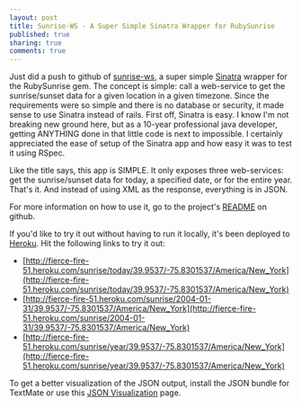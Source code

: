 ```yaml
---
layout: post 
title: Sunrise-WS - A Super Simple Sinatra Wrapper for RubySunrise
published: true
sharing: true
comments: true
---
```


Just did a push to github of [sunrise-ws](http://github.com/mikereedell/Sunrise-WS), a super simple [Sinatra](http://www.sinatrarb.com/) wrapper for the RubySunrise gem. The concept is simple: call a web-service to get the sunrise/sunset data for a given location in a given timezone. Since the requirements were so simple and there is no database or security, it made sense to use Sinatra instead of rails. First off, Sinatra is easy. I know I'm not breaking new ground here, but as a 10-year professional java developer, getting ANYTHING done in that little code is next to impossible. I certainly appreciated the ease of setup of the Sinatra app and how easy it was to test it using RSpec.

Like the title says, this app is SIMPLE. It only exposes three web-services: get the sunrise/sunset data for today, a specified date, or for the entire year. That's it. And instead of using XML as the response, everything is in JSON.

For more information on how to use it, go to the project's  [README](http://github.com/mikereedell/Sunrise-WS/blob/master/README.md) on github.

If you'd like to try it out without having to run it locally, it's been deployed to [Heroku](http://heroku.com). Hit the following links to try it out:
* [http://fierce-fire-51.heroku.com/sunrise/today/39.9537/-75.8301537/America/New_York](http://fierce-fire-51.heroku.com/sunrise/today/39.9537/-75.8301537/America/New_York)
* [http://fierce-fire-51.heroku.com/sunrise/2004-01-31/39.9537/-75.8301537/America/New_York](http://fierce-fire-51.heroku.com/sunrise/2004-01-31/39.9537/-75.8301537/America/New_York)
* [http://fierce-fire-51.heroku.com/sunrise/year/39.9537/-75.8301537/America/New_York](http://fierce-fire-51.heroku.com/sunrise/year/39.9537/-75.8301537/America/New_York)

To get a better visualization of the JSON output, install the JSON bundle for TextMate or use this [JSON Visualization](http://chris.photobooks.com/json/default.htm) page.
